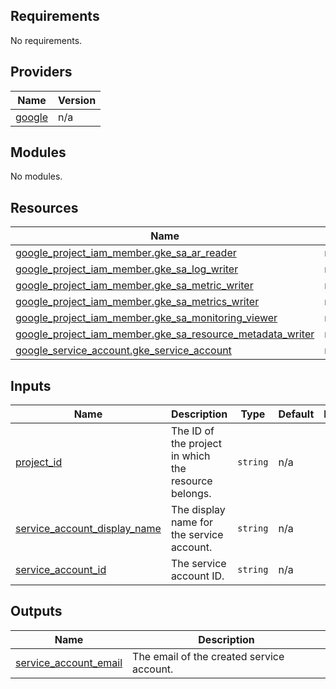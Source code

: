 <!-- BEGIN_TF_DOCS -->
## Requirements

No requirements.

## Providers

| Name | Version |
|------|---------|
| <a name="provider_google"></a> [google](#provider\_google) | n/a |

## Modules

No modules.

## Resources

| Name | Type |
|------|------|
| [google_project_iam_member.gke_sa_ar_reader](https://registry.terraform.io/providers/hashicorp/google/latest/docs/resources/project_iam_member) | resource |
| [google_project_iam_member.gke_sa_log_writer](https://registry.terraform.io/providers/hashicorp/google/latest/docs/resources/project_iam_member) | resource |
| [google_project_iam_member.gke_sa_metric_writer](https://registry.terraform.io/providers/hashicorp/google/latest/docs/resources/project_iam_member) | resource |
| [google_project_iam_member.gke_sa_metrics_writer](https://registry.terraform.io/providers/hashicorp/google/latest/docs/resources/project_iam_member) | resource |
| [google_project_iam_member.gke_sa_monitoring_viewer](https://registry.terraform.io/providers/hashicorp/google/latest/docs/resources/project_iam_member) | resource |
| [google_project_iam_member.gke_sa_resource_metadata_writer](https://registry.terraform.io/providers/hashicorp/google/latest/docs/resources/project_iam_member) | resource |
| [google_service_account.gke_service_account](https://registry.terraform.io/providers/hashicorp/google/latest/docs/resources/service_account) | resource |

## Inputs

| Name | Description | Type | Default | Required |
|------|-------------|------|---------|:--------:|
| <a name="input_project_id"></a> [project\_id](#input\_project\_id) | The ID of the project in which the resource belongs. | `string` | n/a | yes |
| <a name="input_service_account_display_name"></a> [service\_account\_display\_name](#input\_service\_account\_display\_name) | The display name for the service account. | `string` | n/a | yes |
| <a name="input_service_account_id"></a> [service\_account\_id](#input\_service\_account\_id) | The service account ID. | `string` | n/a | yes |

## Outputs

| Name | Description |
|------|-------------|
| <a name="output_service_account_email"></a> [service\_account\_email](#output\_service\_account\_email) | The email of the created service account. |
<!-- END_TF_DOCS -->